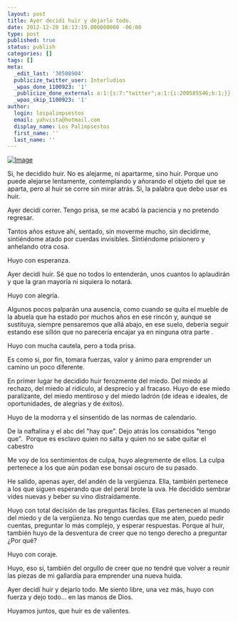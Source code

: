 ```yaml
---
layout: post
title: Ayer decidí huir y dejarlo todo.
date: 2012-12-20 16:13:19.000000000 -06:00
type: post
published: true
status: publish
categories: []
tags: []
meta:
  _edit_last: '30508904'
  publicize_twitter_user: Interludios
  _wpas_done_1100923: '1'
  _publicize_done_external: a:1:{s:7:"twitter";a:1:{i:200585546;b:1;}}
  _wpas_skip_1100923: '1'
author:
  login: lospalimpsestos
  email: yahvista@hotmail.com
  display_name: Los Palimpsestos
  first_name: ''
  last_name: ''
---
```

<p><a href="http://lospalimpsestos.files.wordpress.com/2012/12/huida1.jpg"><img class="size-full wp-image aligncenter" id="i-1082" alt="Image" src="{{ site.baseurl }}/assets/huida1.jpg" /></a></p>
<p>Si, he decidido huir. No es alejarme, ni apartarme, sino huir. Porque uno puede alejarse lentamente, contemplando y añorando el objeto del que se aparta, pero al huir se corre sin mirar atrás. Si, la palabra que debo usar es huir.</p>
<p>Ayer decidí correr. Tengo prisa, se me acabó la paciencia y no pretendo regresar.</p>
<p>Tantos años estuve ahí, sentado, sin moverme mucho, sin decidirme, sintiéndome atado por cuerdas invisibles. Sintiéndome prisionero y anhelando otra cosa.</p>
<p>Huyo con esperanza.</p>
<p>Ayer decidí huir. Sé que no todos lo entenderán, unos cuantos lo aplaudirán y que la gran mayoría ni siquiera lo notará.</p>
<p>Huyo con alegría.</p>
<p>Algunos pocos palparán una ausencia, como cuando se quita el mueble de la abuela que ha estado por muchos años en ese rincón y, aunque se sustituya, siempre pensaremos que allá abajo, en ese suelo, debería seguir estando ese sillón que no parecería encajar ya en ninguna otra parte .</p>
<p>Huyo con mucha cautela, pero a toda prisa.</p>
<p>Es como si, por fin, tomara fuerzas, valor y ánimo para emprender un camino un poco diferente.</p>
<p>En primer lugar he decidido huir ferozmente del miedo. Del miedo al rechazo, del miedo al ridículo, al desprecio y al fracaso. Huyo de ese miedo paralizante, del miedo mentiroso y del miedo ladrón (de ideas e ideales, de oportunidades, de alegrías y de éxitos).</p>
<p>Huyo de la modorra y el sinsentido de las normas de calendario.</p>
<p>De la naftalina y el abc del "hay que". Dejo atrás los consabidos "tengo que".  Porque es esclavo quien no salta y quien no se sabe quitar el cabestro</p>
<p>Me voy de los sentimientos de culpa, huyo alegremente de ellos. La culpa pertenece a los que aún podan ese bonsai oscuro de su pasado.</p>
<p>He salido, apenas ayer, del andén de la vergüenza. Ella, también pertenece a los que siguen esperando que del peral brote la uva. He decidido sembrar vides nuevas y beber su vino distraídamente.</p>
<p>Huyo con total decisión de las preguntas fáciles. Ellas pertenecen al mundo del miedo y de la vergüenza. No tengo cuerdas que me aten, puedo pedir cuentas, preguntar lo más complejo, y esperar respuestas. Porque al huir, también huyo de la desventura de creer que no tengo derecho a preguntar ¿Por qué?</p>
<p>Huyo con coraje.</p>
<p>Huyo, eso sí, también del orgullo de creer que no tendré que volver a reunir las piezas de mi gallardía para emprender una nueva huida.</p>
<p>Ayer decidí huir y dejarlo todo. Me siento libre, una vez más, huyo con fuerza y dejo todo... en las manos de Dios.</p>
<p>Huyamos juntos, que huir es de valientes.</p>
